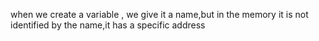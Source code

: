 when we create a variable , we give it a name,but in the memory it is not identified by the name,it has a specific address